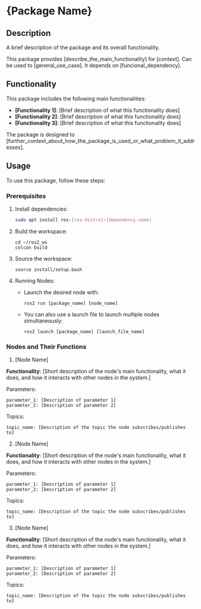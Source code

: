 # {Package Name}

## Description

A brief description of the package and its overall functionality.

This package provides [describe_the_main_functionality] for [context]. Can be used to [general_use_case]. It depends on [funcional_dependency].

## Functionality

This package includes the following main functionalities:

- **[Functionality 1]**: [Brief description of what this functionality does]
- **[Functionality 2]**: [Brief description of what this functionality does]
- **[Functionality 3]**: [Brief description of what this functionality does]

The package is designed to [further_context_about_how_the_package_is_used_or_what_problem_it_addresses].

## Usage

To use this package, follow these steps:

### Prerequisites

1. Install dependencies:
   ```bash
   sudo apt install ros-[ros-distro]-[dependency-name]
   ```

2. Build the workspace:
    ```
    cd ~/ros2_ws
    colcon build
    ```

3. Source the workspace:
    ```
    source install/setup.bash
    ```

4.  Running Nodes:
    - Launch the desired node with:
        ```
        ros2 run [package_name] [node_name]
        ``` 
    - You can also use a launch file to launch multiple nodes simultaneously:
        ```
        ros2 launch [package_name] [launch_file_name]
        ```

### Nodes and Their Functions
1. [Node Name]

<b>Functionality</b>:
[Short description of the node's main functionality, what it does, and how it interacts with other nodes in the system.]

Parameters:

    parameter_1: [Description of parameter 1]
    parameter_2: [Description of parameter 2]

Topics:

    topic_name: [Description of the topic the node subscribes/publishes to]

2. [Node Name]

<b>Functionality</b>:
[Short description of the node's main functionality, what it does, and how it interacts with other nodes in the system.]

Parameters:

    parameter_1: [Description of parameter 1]
    parameter_2: [Description of parameter 2]

Topics:

    topic_name: [Description of the topic the node subscribes/publishes to]

3. [Node Name]

<b>Functionality</b>:
[Short description of the node's main functionality, what it does, and how it interacts with other nodes in the system.]

Parameters:

    parameter_1: [Description of parameter 1]
    parameter_2: [Description of parameter 2]

Topics:

    topic_name: [Description of the topic the node subscribes/publishes to]